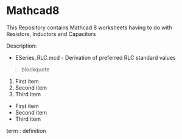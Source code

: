 # Mathcad8

This Repository contains Mathcad 8 worksheets having to do with Resistors, Inductors and Capacitors

Description:
* ESeries_RLC.mcd - Derivation of preferred RLC standard values


> blockquote

1. First item
2. Second item
3. Third item

- First item
- Second item
- Third item

term
: definition